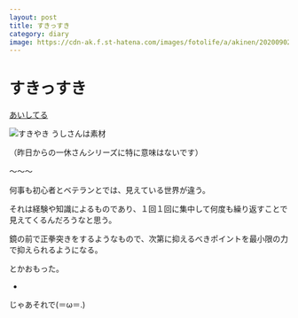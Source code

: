 ```yaml
---
layout: post
title: すきっすき
category: diary
image: https://cdn-ak.f.st-hatena.com/images/fotolife/a/akinen/20200902/20200902231904.jpg
---
```


# すきっすき

[あいしてる](https://youtu.be/KxDR0lT2pLk)


<img src="https://cdn-ak.f.st-hatena.com/images/fotolife/a/akinen/20200902/20200902231904.jpg" alt="すきやき">
うしさんは素材

（昨日からの一休さんシリーズに特に意味はないです）

〜〜〜

何事も初心者とベテランとでは、見えている世界が違う。

それは経験や知識によるものであり、１回１回に集中して何度も繰り返すことで見えてくるんだろうなと思う。

鏡の前で正拳突きをするようなもので、次第に抑えるべきポイントを最小限の力で抑えられるようになる。

とかおもった。

-

じゃあそれで(＝ω＝.)